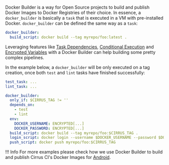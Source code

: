 Docker Builder is a way for Open Source projects to build and publish Docker Images to Docker Registries of their choice.
In essence, a `docker_builder` is basically a `task` that is executed in a VM with pre-installed Docker. 
`docker_builder` can be defined the same way as a `task`:

```yaml
docker_builder:
  build_script: docker build --tag myrepo/foo:latest .
```

Leveraging features like [Task Dependencies](/guide/writing-tasks.md#depepndencies), [Conditional Execution](/guide/writing-tasks.md#conditional-execution)
and [Encrypted Variables](/guide/writing-tasks.md#encrypted-variables) with a Docker Builder can help building some pretty
complex pipelines.

In the example below, a `docker_builder` will be only executed on a tag creation, once both `test` and `lint` 
tasks have finished successfully:

```yaml
test_task: ...
lint_task: ...

docker_builder:
  only_if: $CIRRUS_TAG != ''
  depends_on: 
    - test
    - lint
  env:
    DOCKER_USERNAME: ENCRYPTED[...]
    DOCKER_PASSWORD: ENCRYPTED[...]
  build_script: docker build --tag myrepo/foo:$CIRRUS_TAG .
  login_script: docker login --username $DOCKER_USERNAME --password $DOCKER_PASSWORD
  push_script: docker push myrepo/foo:$CIRRUS_TAG
```

!!! Info
    For more examples please check how we use Docker Builder to build and publish Cirrus CI's Docker Images for [Android](https://github.com/cirruslabs/docker-images-android).
